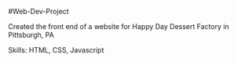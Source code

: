 #Web-Dev-Project

Created the front end of a website for Happy Day Dessert Factory in Pittsburgh, PA

Skills: HTML, CSS, Javascript 
